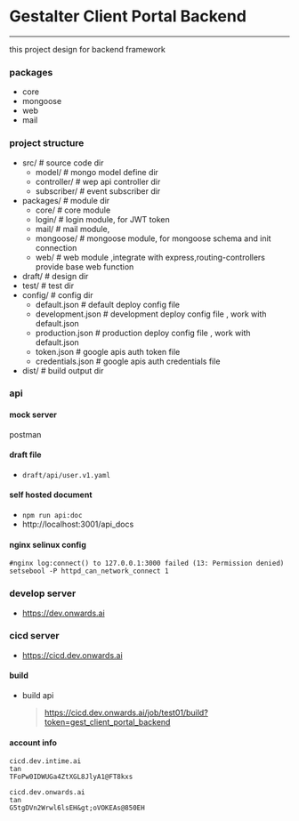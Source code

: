 # Gestalter Client Portal Backend
*********************************************************************

this project design for backend framework 

### packages
- core
- mongoose
- web
- mail

### project structure
- src/    # source code dir
  - model/ # mongo model define dir
  - controller/ # wep api controller dir
  - subscriber/ # event subscriber dir 
- packages/ # module dir
  - core/ # core module
  - login/ # login module, for JWT token 
  - mail/ # mail module, 
  - mongoose/ # mongoose module, for mongoose schema and init connection
  - web/ # web module ,integrate with express,routing-controllers provide base web function
- draft/ # design dir 
- test/ # test dir
- config/ # config dir
  - default.json    # default deploy config file
  - development.json    # development deploy config file , work with default.json
  - production.json # production deploy config file , work with default.json
  - token.json   # google apis auth token file
  - credentials.json   # google apis auth credentials file
- dist/ # build output dir


### api 
#### mock server
postman
#### draft file 
- `draft/api/user.v1.yaml`
#### self hosted document
- `npm run api:doc`
- http://localhost:3001/api_docs


#### nginx selinux config

```
#nginx log:connect() to 127.0.0.1:3000 failed (13: Permission denied)
setsebool -P httpd_can_network_connect 1
```

### develop server
- https://dev.onwards.ai

### cicd server
- https://cicd.dev.onwards.ai
#### build
- build api 
  > https://cicd.dev.onwards.ai/job/test01/build?token=gest_client_portal_backend
#### account info
```
cicd.dev.intime.ai
tan
TFoPw0IDWUGa4ZtXGL8JlyA1@FT8kxs

cicd.dev.onwards.ai
tan
G5tgDVn2Wrwl6lsEH&gt;oVOKEAs@850EH
```
